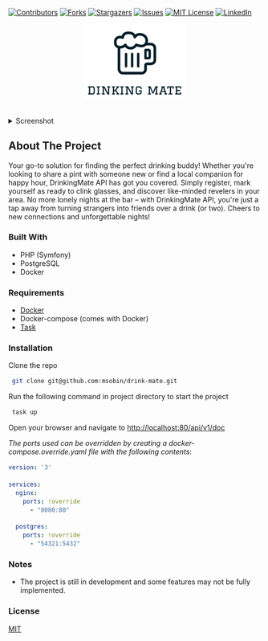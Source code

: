 [![Contributors](https://img.shields.io/github/contributors/msobin/drink-mate.svg?style=for-the-badge)](https://github.com/msobin/drink-mate/graphs/contributors)
[![Forks](https://img.shields.io/github/forks/msobin/drink-mate.svg?style=for-the-badge)](https://github.com/msobin/drink-mate/network/members)
[![Stargazers](https://img.shields.io/github/stars/msobin/drink-mate.svg?style=for-the-badge)](https://github.com/msobin/drink-mate/stargazers)
[![Issues](https://img.shields.io/github/issues/msobin/drink-mate.svg?style=for-the-badge)](https://img.shields.io/github/issues/msobin/drink-mate.svg?style=for-the-badge)
[![MIT License](https://img.shields.io/github/license/msobin/drink-mate.svg?style=for-the-badge)]( https://github.com/msobin/drink-mate/blob/master/LICENSE.txt)
[![LinkedIn](https://img.shields.io/badge/linkedin-%230077B5.svg?style=for-the-badge&logo=linkedin&logoColor=white)](https://linkedin.com/in/maximsobin)

<div align="center">
    <a href="https://github.com/msobin/drink-mate">
        <img src="images/logo.png" alt="Logo" width="200">
    </a>
</div>
<br><br>
<details>
    <summary>Screenshot</summary>
    <img src="images/screenshot-1.png" alt="Logo" width="500">
</details>

## About The Project
Your go-to solution for finding the perfect drinking buddy!
Whether you're looking to share a pint with someone new or find a local companion for happy hour, DrinkingMate API has got you covered.
Simply register, mark yourself as ready to clink glasses, and discover like-minded revelers in your area.
No more lonely nights at the bar – with DrinkingMate API, you're just a tap away from turning strangers into friends over a drink (or two).
Cheers to new connections and unforgettable nights!

### Built With
* PHP (Symfony)
* PostgreSQL
* Docker

[//]: # (* [![PHP]&#40;https://img.shields.io/badge/php-%23777BB4.svg?style=for-the-badge&logo=php&logoColor=white&#41;]&#40;http://php.net/&#41;)
[//]: # (* [![Symfony]&#40;https://img.shields.io/badge/symfony-%23000000.svg?style=for-the-badge&logo=symfony&logoColor=white&#41;]&#40;https://symfony.com/&#41;)
[//]: # (* [![Postgres]&#40;https://img.shields.io/badge/postgres-%23316192.svg?style=for-the-badge&logo=postgresql&logoColor=white&#41;]&#40;https://www.postgresql.org/&#41;)
[//]: # (* [![Docker]&#40;https://img.shields.io/badge/docker-%230db7ed.svg?style=for-the-badge&logo=docker&logoColor=white&#41;]&#40;https://www.docker.com/&#41;)

### Requirements
* [Docker](https://www.docker.com/)
* Docker-compose (comes with Docker)
* [Task](https://taskfile.dev/)

### Installation

Clone the repo
   ```sh
    git clone git@github.com:msobin/drink-mate.git
   ```
Run the following command in project directory to start the project
   ```sh
    task up
   ```
Open your browser and navigate to [http://localhost:80/api/v1/doc](http://localhost:80/api/v1/doc)

*The ports used can be overridden by creating a docker-compose.override.yaml file with the following contents:*
```yaml
version: '3'

services:
  nginx:
    ports: !override
      - "8080:80"

  postgres:
    ports: !override
      - "54321:5432"
```

### Notes

* The project is still in development and some features may not be fully implemented.

### License

[MIT](https://opensource.org/licenses/MIT)
